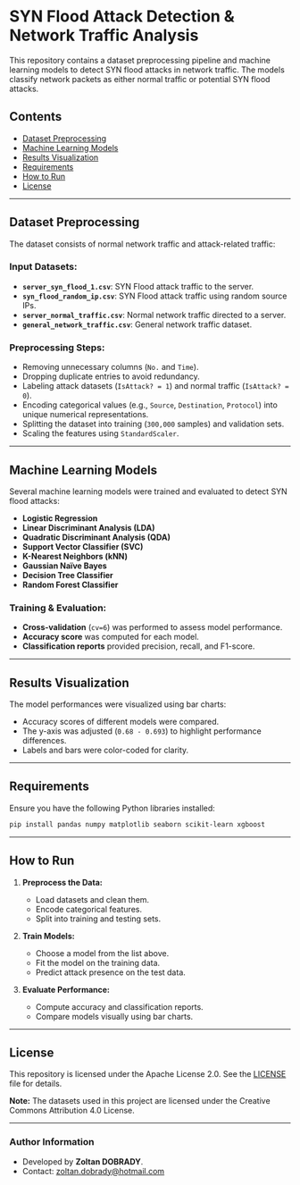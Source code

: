 # SYN Flood Attack Detection & Network Traffic Analysis

This repository contains a dataset preprocessing pipeline and machine learning models to detect SYN flood attacks in network traffic. The models classify network packets as either normal traffic or potential SYN flood attacks.

## Contents

- [Dataset Preprocessing](#dataset-preprocessing)
- [Machine Learning Models](#machine-learning-models)
- [Results Visualization](#results-visualization)
- [Requirements](#requirements)
- [How to Run](#how-to-run)
- [License](#license)

---

## Dataset Preprocessing

The dataset consists of normal network traffic and attack-related traffic:

### Input Datasets:
- **`server_syn_flood_1.csv`**: SYN Flood attack traffic to the server.
- **`syn_flood_random_ip.csv`**: SYN Flood attack traffic using random source IPs.
- **`server_normal_traffic.csv`**: Normal network traffic directed to a server.
- **`general_network_traffic.csv`**: General network traffic dataset.

### Preprocessing Steps:
- Removing unnecessary columns (`No.` and `Time`).
- Dropping duplicate entries to avoid redundancy.
- Labeling attack datasets (`IsAttack? = 1`) and normal traffic (`IsAttack? = 0`).
- Encoding categorical values (e.g., `Source`, `Destination`, `Protocol`) into unique numerical representations.
- Splitting the dataset into training (`300,000` samples) and validation sets.
- Scaling the features using `StandardScaler`.

---

## Machine Learning Models

Several machine learning models were trained and evaluated to detect SYN flood attacks:

- **Logistic Regression**
- **Linear Discriminant Analysis (LDA)**
- **Quadratic Discriminant Analysis (QDA)**
- **Support Vector Classifier (SVC)**
- **K-Nearest Neighbors (kNN)**
- **Gaussian Naïve Bayes**
- **Decision Tree Classifier**
- **Random Forest Classifier**

### Training & Evaluation:
- **Cross-validation** (`cv=6`) was performed to assess model performance.
- **Accuracy score** was computed for each model.
- **Classification reports** provided precision, recall, and F1-score.

---

## Results Visualization

The model performances were visualized using bar charts:

- Accuracy scores of different models were compared.
- The y-axis was adjusted (`0.68 - 0.693`) to highlight performance differences.
- Labels and bars were color-coded for clarity.

---

## Requirements

Ensure you have the following Python libraries installed:

```bash
pip install pandas numpy matplotlib seaborn scikit-learn xgboost
```

---

## How to Run

1. **Preprocess the Data:**
   - Load datasets and clean them.
   - Encode categorical features.
   - Split into training and testing sets.

2. **Train Models:**
   - Choose a model from the list above.
   - Fit the model on the training data.
   - Predict attack presence on the test data.

3. **Evaluate Performance:**
   - Compute accuracy and classification reports.
   - Compare models visually using bar charts.

---

## License

This repository is licensed under the Apache License 2.0. See the [LICENSE](./LICENSE) file for details.

**Note:** The datasets used in this project are licensed under the Creative Commons Attribution 4.0 License.

---

### Author Information
- Developed by **Zoltan DOBRADY**.
- Contact: [zoltan.dobrady@hotmail.com](mailto:zoltan.dobrady@hotmail.com)
